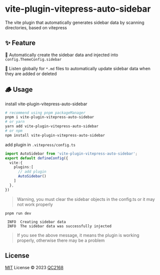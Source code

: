 # vite-plugin-vitepress-auto-sidebar

The vite plugin that automatically generates sidebar data by scanning directories, based on vitepress

## ✨ Feature

🚀 Automatically create the sidebar data and injected into `config.ThemeConfig.sidebar`

🤖 Listen globally for `*.md` files to automatically update sidebar data when they are added or deleted

## 🪵 Usage

install vite-plugin-vitepress-auto-sidebar
```bash
# recommend using pnpm packageManager
pnpm i vite-plugin-vitepress-auto-sidebar
# or yarn
yarn add vite-plugin-vitepress-auto-sidebar
# or npm
npm install vite-plugin-vitepress-auto-sidebar
```

add plugin in `.vitepress/config.ts`

```typescript
import AutoSidebar from 'vite-plugin-vitepress-auto-sidebar';
export default defineConfig({
  vite:{
    plugins:[
      // add plugin
      AutoSidebar()
    ]
  },
})
```

> Warning, you must clear the sidebar objects in the config.ts or it may not work properly

`pnpm run dev`

```
 INFO  Creating sidebar data
 INFO  The sidebar data was successfully injected
```

> If you see the above message, it means the plugin is working properly, otherwise there may be a problem

## License

[MIT](./LICENSE) License © 2023 [QC2168](https://github.com/QC2168)
